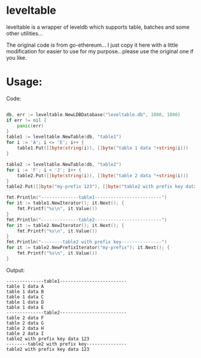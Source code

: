 # leveltable

leveltable is a wrapper of leveldb which supports table, batches and some other utilities...

The original code is from go-ethereum... I just copy it here with a little modification for easier to use for my purpose...please use the original one if you like.

# Usage:

Code:
```go

db, err := leveltable.NewLDBDatabase("leveltable.db", 1000, 1000)
if err != nil {
	panic(err)
}
table1 := leveltable.NewTable(db, "table1")
for i := 'A'; i <= 'E'; i++ {
	table1.Put([]byte(string(i)), []byte("table 1 data "+string(i)))
}

table2 := leveltable.NewTable(db, "table2")
for i := 'F'; i < 'J'; i++ {
	table2.Put([]byte(string(i)), []byte("table 2 data "+string(i)))
}
table2.Put([]byte("my-prefix 123"), []byte("table2 with prefix key data 123"))

fmt.Println("--------------table1-------------------------")
for it := table1.NewIterator(); it.Next(); {
	fmt.Printf("%s\n", it.Value())
}
fmt.Println("--------------table2-------------------------")
for it := table2.NewIterator(); it.Next(); {
	fmt.Printf("%s\n", it.Value())
}
fmt.Println("--------table2 with prefix key---------------")
for it := table2.NewPrefixIterator("my-prefix"); it.Next(); {
	fmt.Printf("%s\n", it.Value())
}
```
Output:
```
--------------table1-------------------------
table 1 data A
table 1 data B
table 1 data C
table 1 data D
table 1 data E
--------------table2-------------------------
table 2 data F
table 2 data G
table 2 data H
table 2 data I
table2 with prefix key data 123
--------table2 with prefix key---------------
table2 with prefix key data 123
```
